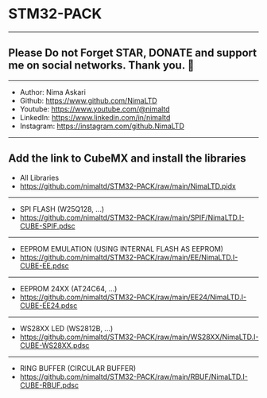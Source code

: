 # STM32-PACK
---
## Please Do not Forget STAR, DONATE and support me on social networks. Thank you. :sparkling_heart:  
---
-  Author:     Nima Askari  
-  Github:     https://www.github.com/NimaLTD
-  Youtube:    https://www.youtube.com/@nimaltd  
-  LinkedIn:   https://www.linkedin.com/in/nimaltd  
-  Instagram:  https://instagram.com/github.NimaLTD  
---
## Add the link to CubeMX and install the libraries
- All Libraries 
- https://github.com/nimaltd/STM32-PACK/raw/main/NimaLTD.pidx
---
- SPI FLASH (W25Q128, ...) 
- https://github.com/nimaltd/STM32-PACK/raw/main/SPIF/NimaLTD.I-CUBE-SPIF.pdsc
-----
- EEPROM EMULATION (USING INTERNAL FLASH AS EEPROM)
- https://github.com/nimaltd/STM32-PACK/raw/main/EE/NimaLTD.I-CUBE-EE.pdsc
-----
- EEPROM 24XX (AT24C64, ...)
- https://github.com/nimaltd/STM32-PACK/raw/main/EE24/NimaLTD.I-CUBE-EE24.pdsc
----- 
- WS28XX LED (WS2812B, ...)
- https://github.com/nimaltd/STM32-PACK/raw/main/WS28XX/NimaLTD.I-CUBE-WS28XX.pdsc
----- 
- RING BUFFER (CIRCULAR BUFFER)
- https://github.com/nimaltd/STM32-PACK/raw/main/RBUF/NimaLTD.I-CUBE-RBUF.pdsc
